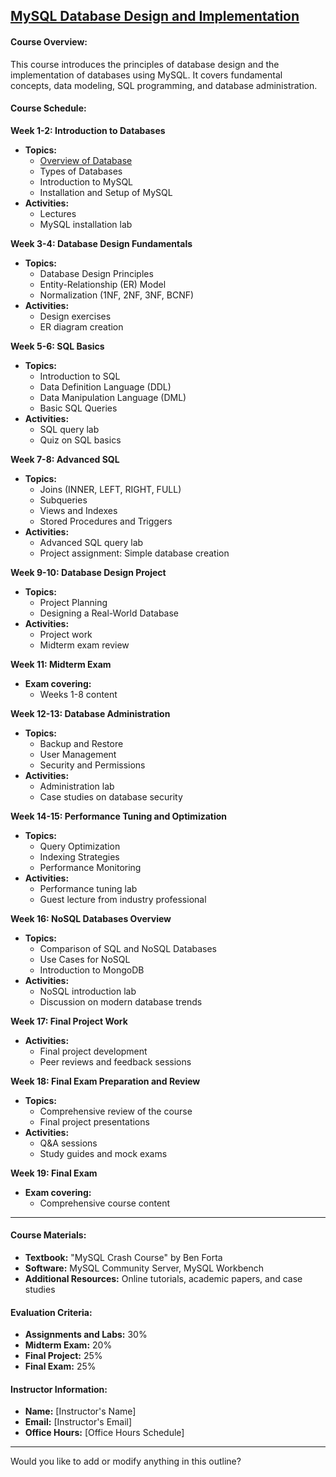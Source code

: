 
## [MySQL Database Design and Implementation](README.md)

#### Course Overview:
This course introduces the principles of database design and the implementation of databases using MySQL. It covers fundamental concepts, data modeling, SQL programming, and database administration.

#### Course Schedule:

**Week 1-2: Introduction to Databases**
- **Topics:**
  - [Overview of Database](overview-of-db.md)
  - Types of Databases
  - Introduction to MySQL
  - Installation and Setup of MySQL
- **Activities:**
  - Lectures
  - MySQL installation lab

**Week 3-4: Database Design Fundamentals**
- **Topics:**
  - Database Design Principles
  - Entity-Relationship (ER) Model
  - Normalization (1NF, 2NF, 3NF, BCNF)
- **Activities:**
  - Design exercises
  - ER diagram creation

**Week 5-6: SQL Basics**
- **Topics:**
  - Introduction to SQL
  - Data Definition Language (DDL)
  - Data Manipulation Language (DML)
  - Basic SQL Queries
- **Activities:**
  - SQL query lab
  - Quiz on SQL basics

**Week 7-8: Advanced SQL**
- **Topics:**
  - Joins (INNER, LEFT, RIGHT, FULL)
  - Subqueries
  - Views and Indexes
  - Stored Procedures and Triggers
- **Activities:**
  - Advanced SQL query lab
  - Project assignment: Simple database creation

**Week 9-10: Database Design Project**
- **Topics:**
  - Project Planning
  - Designing a Real-World Database
- **Activities:**
  - Project work
  - Midterm exam review

**Week 11: Midterm Exam**
- **Exam covering:**
  - Weeks 1-8 content

**Week 12-13: Database Administration**
- **Topics:**
  - Backup and Restore
  - User Management
  - Security and Permissions
- **Activities:**
  - Administration lab
  - Case studies on database security

**Week 14-15: Performance Tuning and Optimization**
- **Topics:**
  - Query Optimization
  - Indexing Strategies
  - Performance Monitoring
- **Activities:**
  - Performance tuning lab
  - Guest lecture from industry professional

**Week 16: NoSQL Databases Overview**
- **Topics:**
  - Comparison of SQL and NoSQL Databases
  - Use Cases for NoSQL
  - Introduction to MongoDB
- **Activities:**
  - NoSQL introduction lab
  - Discussion on modern database trends

**Week 17: Final Project Work**
- **Activities:**
  - Final project development
  - Peer reviews and feedback sessions

**Week 18: Final Exam Preparation and Review**
- **Topics:**
  - Comprehensive review of the course
  - Final project presentations
- **Activities:**
  - Q&A sessions
  - Study guides and mock exams

**Week 19: Final Exam**
- **Exam covering:**
  - Comprehensive course content

---

#### Course Materials:
- **Textbook:** "MySQL Crash Course" by Ben Forta
- **Software:** MySQL Community Server, MySQL Workbench
- **Additional Resources:** Online tutorials, academic papers, and case studies

#### Evaluation Criteria:
- **Assignments and Labs:** 30%
- **Midterm Exam:** 20%
- **Final Project:** 25%
- **Final Exam:** 25%

#### Instructor Information:
- **Name:** [Instructor's Name]
- **Email:** [Instructor's Email]
- **Office Hours:** [Office Hours Schedule]

---

Would you like to add or modify anything in this outline?

